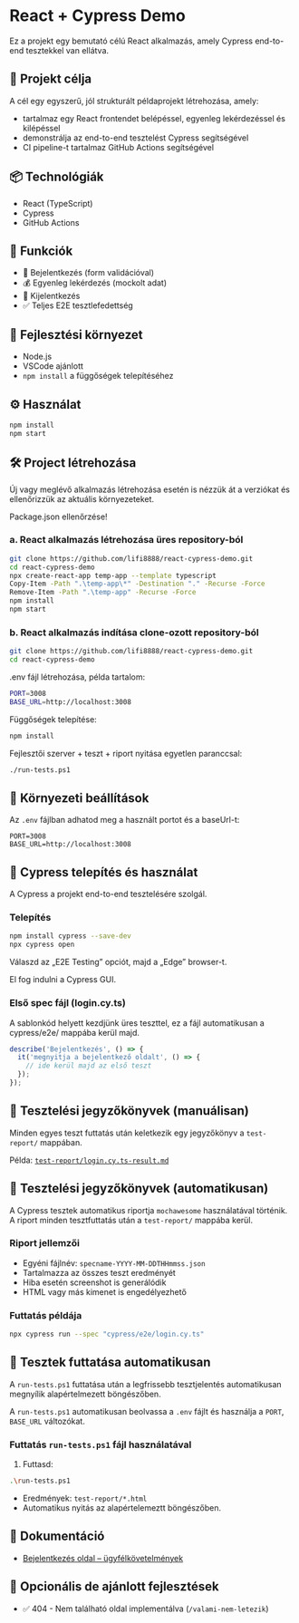 # React + Cypress Demo

Ez a projekt egy bemutató célú React alkalmazás, amely Cypress end-to-end tesztekkel van ellátva.

## 🎯 Projekt célja

A cél egy egyszerű, jól strukturált példaprojekt létrehozása, amely:

- tartalmaz egy React frontendet belépéssel, egyenleg lekérdezéssel és kilépéssel
- demonstrálja az end-to-end tesztelést Cypress segítségével
- CI pipeline-t tartalmaz GitHub Actions segítségével

## 📦 Technológiák

- React (TypeScript)
- Cypress
- GitHub Actions

## 🚀 Funkciók

- 🔐 Bejelentkezés (form validációval)
- 💰 Egyenleg lekérdezés (mockolt adat)
- 🚪 Kijelentkezés
- ✅ Teljes E2E tesztlefedettség

## 🔧 Fejlesztési környezet

- Node.js
- VSCode ajánlott
- `npm install` a függőségek telepítéséhez

## ⚙️ Használat

```bash
npm install
npm start
```

## 🛠 Project létrehozása

Új vagy meglévő alkalmazás létrehozása esetén is nézzük át a verziókat és ellenőrizzük az aktuális környezeteket.

Package.json ellenőrzése!

### a. React alkalmazás létrehozása üres repository-ból
```bash
git clone https://github.com/lifi8888/react-cypress-demo.git
cd react-cypress-demo
npx create-react-app temp-app --template typescript
Copy-Item -Path ".\temp-app\*" -Destination "." -Recurse -Force
Remove-Item -Path ".\temp-app" -Recurse -Force
npm install
npm start
```

### b. React alkalmazás indítása clone-ozott repository-ból
```bash
git clone https://github.com/lifi8888/react-cypress-demo.git
cd react-cypress-demo
```

.env fájl létrehozása, példa tartalom:

```bash
PORT=3008
BASE_URL=http://localhost:3008
```

Függőségek telepítése:

```bash
npm install
```

Fejlesztői szerver + teszt + riport nyitása egyetlen paranccsal:

```bash
./run-tests.ps1
```

## 🔧 Környezeti beállítások

Az `.env` fájlban adhatod meg a használt portot és a baseUrl-t:

```env
PORT=3008
BASE_URL=http://localhost:3008
```

## 🧪 Cypress telepítés és használat

A Cypress a projekt end-to-end tesztelésére szolgál.

### Telepítés

```bash
npm install cypress --save-dev
npx cypress open
```

Válaszd az „E2E Testing” opciót, majd a „Edge” browser-t.

El fog indulni a Cypress GUI.

### Első spec fájl (login.cy.ts)

A sablonkód helyett kezdjünk üres teszttel, ez a fájl automatikusan a cypress/e2e/ mappába kerül majd.

```ts
describe('Bejelentkezés', () => {
  it('megnyitja a bejelentkező oldalt', () => {
    // ide kerül majd az első teszt
  });
});
```

## 🧾 Tesztelési jegyzőkönyvek (manuálisan)

Minden egyes teszt futtatás után keletkezik egy jegyzőkönyv a `test-report/` mappában.

Példa: [`test-report/login.cy.ts-result.md`](./test-report/login.cy.ts-result.md)

## 🧾 Tesztelési jegyzőkönyvek (automatikusan)

A Cypress tesztek automatikus riportja `mochawesome` használatával történik. A riport minden tesztfuttatás után a `test-report/` mappába kerül.

### Riport jellemzői

- Egyéni fájlnév: `specname-YYYY-MM-DDTHHmmss.json`
- Tartalmazza az összes teszt eredményét
- Hiba esetén screenshot is generálódik
- HTML vagy más kimenet is engedélyezhető

### Futtatás példája

```bash
npx cypress run --spec "cypress/e2e/login.cy.ts"
```

## 🧪 Tesztek futtatása automatikusan

A `run-tests.ps1` futtatása után a legfrissebb tesztjelentés automatikusan megnyílik alapértelmezett böngészőben.

A `run-tests.ps1` automatikusan beolvassa a `.env` fájlt és használja a `PORT`, `BASE_URL` változókat.

### Futtatás `run-tests.ps1` fájl használatával

1. Futtasd:
```bash
.\run-tests.ps1
```

- Eredmények: `test-report/*.html`
- Automatikus nyitás az alapértelemeztt böngészőben.

## 📄 Dokumentáció

- [Bejelentkezés oldal – ügyfélkövetelmények](./docs/login-requirements.md)

## 🔄 Opcionális de ajánlott fejlesztések

- ✅ 404 - Nem található oldal implementálva (`/valami-nem-letezik`)